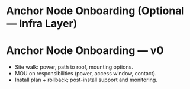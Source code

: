 # Anchor Node Onboarding (Optional — Infra Layer)

# Anchor Node Onboarding — v0
- Site walk: power, path to roof, mounting options.
- MOU on responsibilities (power, access window, contact).
- Install plan + rollback; post-install support and monitoring.
